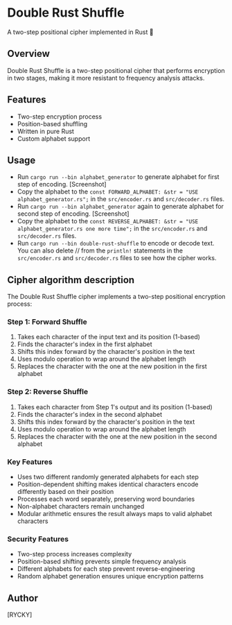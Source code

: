 # Double Rust Shuffle

A two-step positional cipher implemented in Rust 🦀

## Overview
Double Rust Shuffle is a two-step positional cipher that performs encryption in two stages, making it more resistant to frequency analysis attacks.

## Features
- Two-step encryption process
- Position-based shuffling
- Written in pure Rust
- Custom alphabet support

## Usage
- Run `cargo run --bin alphabet_generator` to generate alphabet for first step of encoding.
[Screenshot]
- Copy the alphabet to the `const FORWARD_ALPHABET: &str = "USE alphabet_generator.rs";` in the `src/encoder.rs` and `src/decoder.rs` files.
- Run `cargo run --bin alphabet_generator` again to generate alphabet for second step of encoding.
[Screenshot]
- Copy the alphabet to the `const REVERSE_ALPHABET: &str = "USE alphabet_generator.rs one more time";` in the `src/encoder.rs` and `src/decoder.rs` files.
- Run `cargo run --bin double-rust-shuffle` to encode or decode text.
You can also delete // from the `println!` statements in the `src/encoder.rs` and `src/decoder.rs` files to see how the cipher works.

## Cipher algorithm description

The Double Rust Shuffle cipher implements a two-step positional encryption process:

### Step 1: Forward Shuffle
1. Takes each character of the input text and its position (1-based)
2. Finds the character's index in the first alphabet
3. Shifts this index forward by the character's position in the text
4. Uses modulo operation to wrap around the alphabet length
5. Replaces the character with the one at the new position in the first alphabet

### Step 2: Reverse Shuffle
1. Takes each character from Step 1's output and its position (1-based)
2. Finds the character's index in the second alphabet
3. Shifts this index forward by the character's position in the text
4. Uses modulo operation to wrap around the alphabet length
5. Replaces the character with the one at the new position in the second alphabet

### Key Features
- Uses two different randomly generated alphabets for each step
- Position-dependent shifting makes identical characters encode differently based on their position
- Processes each word separately, preserving word boundaries
- Non-alphabet characters remain unchanged
- Modular arithmetic ensures the result always maps to valid alphabet characters

### Security Features
- Two-step process increases complexity
- Position-based shifting prevents simple frequency analysis
- Different alphabets for each step prevent reverse-engineering
- Random alphabet generation ensures unique encryption patterns

## Author
[RYCKY]
